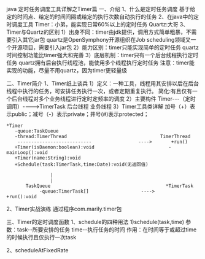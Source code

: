 java 定时任务调度工具详解之Timer篇
一、介绍
1、什么是定时任务调度
    基于给定的时间点、给定的时间间隔或给定的执行次数自动执行的任务
2、在java中的定时调度工具
   Timer：小弟，能实现日常60%以上的定时任务
   Quartz:大哥
3、Timer与Quartz的区别
    1）出身不同：timer由jdk提供，调用方式简单粗暴，不需要引入其它jar包
                 quartz是OpenSymphony开源组织在Job scheduling领域又一个开源项目，需要引入jar包
    2）能力区别：timer只能实现简单的定时任务
                 quartz时间控制功能比timer强大和完善
    3）底层机制：timer只有一个后台线程执行定时任务
                 quartz拥有后台执行线程池，能使用多个线程执行定时任务
    注意：timer能实现的功能，尽量不用quartz，因为timer更轻量级

二、Timer简介
1、Timer纸上谈兵
1）定义：一种工具，线程用其安排以后在后台线程中执行的任务，可安排任务执行一次，或者定期重复执行。
      简化:有且仅有一个后台线程对多个业务线程进行定时定频率的调度
2）主要构件
    Timer---（定时调用）---->TimerTask
    后台线程                 业务线程
3）Timer工具类详解
    加号（+）表示public；减号（-）表示private；井号(#)表示protected；

    *Timer
       -queue:TaskQueue
       -thread:TimerThread                                  TimerThread
        ---------------------------                 ---->       +run()
       +Timer(isDaemon:boolean):void                           -mainLoop():void
       +Timer(name:String):void
       +Schedule(task:TimerTask,time:Date):void(无返回值)

                    |
                    |
           TaskQueue                                          *TimerTask
                -queue:TimerTask[]                   ---->            +run():void
2、Timer实战演练
    通过程序com.marily.timer包

三、Timer的定时调度函数
1、schedule的四种用法
   1)schedule(task,time)
      参数：task--所要安排的任务
            time--执行任务的时间
      作用：在时间等于或超过time的时候执行且仅执行一次task

2、scheduleAtFixedRate

